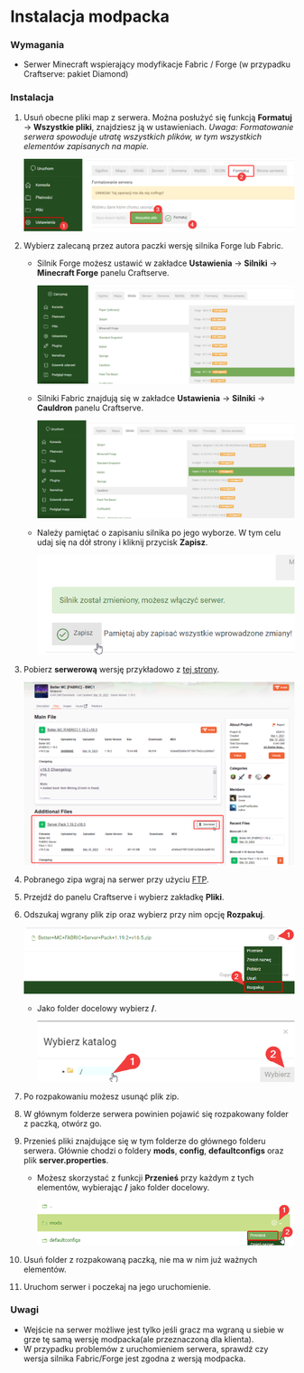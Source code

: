 # Instalacja modpacka

### Wymagania

* Serwer Minecraft wspierający modyfikacje Fabric / Forge (w przypadku Craftserve: pakiet Diamond)

### Instalacja

1. Usuń obecne pliki map z serwera. Można posłużyć się funkcją **Formatuj** -> **Wszystkie pliki**, znajdziesz ją w ustawieniach.
*Uwaga: Formatowanie serwera spowoduje utratę wszystkich plików, w tym wszystkich elementów zapisanych na mapie.*

    ![image](img/bettermc/format.png)
2. Wybierz zalecaną przez autora paczki wersję silnika Forge lub Fabric.
   - Silnik Forge możesz ustawić w zakładce **Ustawienia** -> **Silniki** -> **Minecraft Forge** panelu Craftserve.
   
     ![image](img/modpack/select_engine_forge.png)
   - Silniki Fabric znajdują się w zakładce **Ustawienia** -> **Silniki** -> **Cauldron** panelu Craftserve.
   
     ![image](img/bettermc/select_engine.png)
   - Należy pamiętać o zapisaniu silnika po jego wyborze. W tym celu udaj się na dół strony i kliknij przycisk **Zapisz**. 
   
     ![image](img/bettermc/save_engine.png)
3. Pobierz **serwerową** wersję przykładowo z [tej strony](https://www.curseforge.com/minecraft/modpacks).

    ![image](img/bettermc/download_serverpack.png)
4. Pobranego zipa wgraj na serwer przy użyciu [FTP](ftp.md).
5. Przejdź do panelu Craftserve i wybierz zakładkę **Pliki**.
6. Odszukaj wgrany plik zip oraz wybierz przy nim opcję **Rozpakuj**.

    ![image](img/bettermc/unzip.png)
    - Jako folder docelowy wybierz **/**.

      ![image](img/bettermc/operation_destination.png)
7. Po rozpakowaniu możesz usunąć plik zip.
8. W głównym folderze serwera powinien pojawić się rozpakowany folder z paczką, otwórz go.
9. Przenieś pliki znajdujące się w tym folderze do głównego folderu serwera. Głównie chodzi o foldery **mods**, **config**, **defaultconfigs** oraz plik **server.properties**.
    - Możesz skorzystać z funkcji **Przenieś** przy każdym z tych elementów, wybierając **/** jako folder docelowy.

      ![image](img/bettermc/move.png)
10. Usuń folder z rozpakowaną paczką, nie ma w nim już ważnych elementów.
11. Uruchom serwer i poczekaj na jego uruchomienie.

### Uwagi
- Wejście na serwer możliwe jest tylko jeśli gracz ma wgraną u siebie w grze tę samą wersję modpacka(ale przeznaczoną dla klienta). 
- W przypadku problemów z uruchomieniem serwera, sprawdź czy wersja silnika Fabric/Forge jest zgodna z wersją modpacka.
